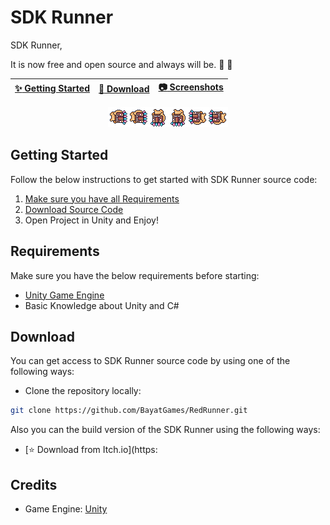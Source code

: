 # SDK Runner

SDK Runner,

It is now free and open source and always will be. :clap: :tada:

| [:sparkles: Getting Started](#getting-started) | [:rocket: Download](#download) | [:camera: Screenshots](#screenshots) |
| --------------- | -------- | ----------- |

<p align="center">
  <img src="Assets/Pixel Adventure 1/Assets/Main Characters/Mask Dude/Double Jump (32x32).png" />
</p>


## Getting Started

Follow the below instructions to get started with SDK Runner source code:

1. [Make sure you have all Requirements](#requirements)
2. [Download Source Code](#download)
3. Open Project in Unity and Enjoy!

## Requirements

Make sure you have the below requirements before starting:

- [Unity Game Engine](https://unity3d.com)
- Basic Knowledge about Unity and C#

## Download

You can get access to SDK Runner source code by using one of the following ways:

- Clone the repository locally:

```bash
git clone https://github.com/BayatGames/RedRunner.git
```

Also you can the build version of the SDK Runner using the following ways:

- [:star: Download from Itch.io](https:

## Credits

- Game Engine: [Unity](https://unity3d.com/)


